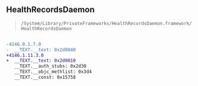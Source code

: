 ## HealthRecordsDaemon

> `/System/Library/PrivateFrameworks/HealthRecordsDaemon.framework/HealthRecordsDaemon`

```diff

-4146.0.1.7.0
-  __TEXT.__text: 0x2d0040
+4146.1.11.3.0
+  __TEXT.__text: 0x2d0010
   __TEXT.__auth_stubs: 0x2d30
   __TEXT.__objc_methlist: 0x3d4
   __TEXT.__const: 0x15758

```
